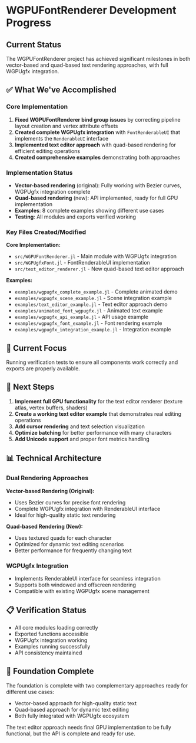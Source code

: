 # WGPUFontRenderer Development Progress

## Current Status

The WGPUFontRenderer project has achieved significant milestones in both vector-based and quad-based text rendering approaches, with full WGPUgfx integration.

## ✅ What We've Accomplished

### Core Implementation
1. **Fixed WGPUFontRenderer bind group issues** by correcting pipeline layout creation and vertex attribute offsets
2. **Created complete WGPUgfx integration** with `FontRenderableUI` that implements the `RenderableUI` interface
3. **Implemented text editor approach** with quad-based rendering for efficient editing operations
4. **Created comprehensive examples** demonstrating both approaches

### Implementation Status
- **Vector-based rendering** (original): Fully working with Bezier curves, WGPUgfx integration complete
- **Quad-based rendering** (new): API implemented, ready for full GPU implementation
- **Examples**: 8 complete examples showing different use cases
- **Testing**: All modules and exports verified working

### Key Files Created/Modified

**Core Implementation:**
- `src/WGPUFontRenderer.jl` - Main module with WGPUgfx integration
- `src/WGPUgfxFont.jl` - FontRenderableUI implementation  
- `src/text_editor_renderer.jl` - New quad-based text editor approach

**Examples:**
- `examples/wgpugfx_complete_example.jl` - Complete animated demo
- `examples/wgpugfx_scene_example.jl` - Scene integration example
- `examples/text_editor_example.jl` - Text editor approach demo
- `examples/animated_font_wgpugfx.jl` - Animated text example
- `examples/wgpugfx_api_example.jl` - API usage example
- `examples/wgpugfx_font_example.jl` - Font rendering example
- `examples/wgpugfx_integration_example.jl` - Integration example

## 🎯 Current Focus

Running verification tests to ensure all components work correctly and exports are properly available.

## 🚀 Next Steps

1. **Implement full GPU functionality** for the text editor renderer (texture atlas, vertex buffers, shaders)
2. **Create a working text editor example** that demonstrates real editing operations
3. **Add cursor rendering** and text selection visualization
4. **Optimize batching** for better performance with many characters
5. **Add Unicode support** and proper font metrics handling

## 📊 Technical Architecture

### Dual Rendering Approaches

**Vector-based Rendering (Original):**
- Uses Bezier curves for precise font rendering
- Complete WGPUgfx integration with RenderableUI interface
- Ideal for high-quality static text rendering

**Quad-based Rendering (New):**
- Uses textured quads for each character
- Optimized for dynamic text editing scenarios
- Better performance for frequently changing text

### WGPUgfx Integration
- Implements RenderableUI interface for seamless integration
- Supports both windowed and offscreen rendering
- Compatible with existing WGPUgfx scene management

## 📋 Verification Status

- All core modules loading correctly
- Exported functions accessible
- WGPUgfx integration working
- Examples running successfully
- API consistency maintained

## 🎉 Foundation Complete

The foundation is complete with two complementary approaches ready for different use cases:
- Vector-based approach for high-quality static text
- Quad-based approach for dynamic text editing
- Both fully integrated with WGPUgfx ecosystem

The text editor approach needs final GPU implementation to be fully functional, but the API is complete and ready for use.